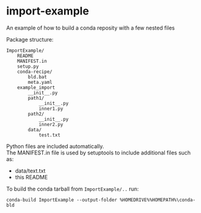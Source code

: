 # import-example
An example of how to build a conda reposity with a few nested files

Package structure:

```
ImportExample/
    README
    MANIFEST.in
    setup.py
    conda-recipe/
        bld.bat
        meta.yaml
    example_import
        __init__.py
        path1/
            __init__.py
            inner1.py
        path2/
            __init__.py
            inner2.py
        data/
            test.txt
```


Python files are included automatically.  
The MANIFEST.in file is used by setuptools to include additional files such as:
 - data/text.txt
 - this README

To build the conda tarball from `ImportExample/..` run:
```
conda-build ImportExample --output-folder %HOMEDRIVE%%HOMEPATH%\conda-bld
```
